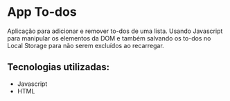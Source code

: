 # App To-dos
Aplicação para adicionar e remover to-dos de uma lista. Usando Javascript para manipular os elementos da DOM e também salvando os to-dos no Local Storage para não serem excluídos ao recarregar.

<h2> Tecnologias utilizadas: </h2>
<ul>
  <li>Javascript</li>
  <li>HTML</li>
</ul>
  
